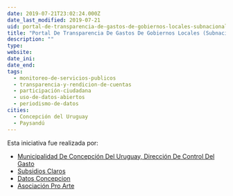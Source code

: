 ```yaml
---
date: 2019-07-21T23:02:24.000Z
date_last_modified: 2019-07-21
uid: portal-de-transparencia-de-gastos-de-gobiernos-locales-subnacionales-engage-civico
title: "Portal De Transparencia De Gastos De Gobiernos Locales (Subnacionales) + Engage Cívico"
description: ""
type: 
website: 
date_ini: 
date_end: 
tags:
  - monitoreo-de-servicios-publicos
  - transparencia-y-rendicion-de-cuentas
  - participación-ciudadana
  - uso-de-datos-abiertos
  - periodismo-de-datos
cities: 
  - Concepción del Uruguay
  - Paysandú
---
```


Esta iniciativa fue realizada por:

- [Municipalidad De Concepción Del Uruguay, Dirección De Control Del Gasto](/i/municipalidad-de-concepcion-del-uruguay-direccion-de-control-del-gasto.html)
- [Subsidios Claros](/i/subsidios-claros.html)
- [Datos Concepcion](/i/datos-concepcion.html)
- [Asociación Pro Arte](/i/asociacion-pro-arte.html)
